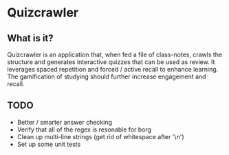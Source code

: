 # Quizcrawler

## What is it?
Quizcrawler is an application that, when fed a file of class-notes, crawls the
structure and generates interactive quizzes that can be used as review. It
leverages spaced repetition and forced / active recall to enhance learning. The
gamification of studying should further increase engagement and recall.

## TODO
* Better / smarter answer checking
* Verify that all of the regex is resonable for borg
* Clean up multi-line strings (get rid of whitespace after '\n')
* Set up some unit tests